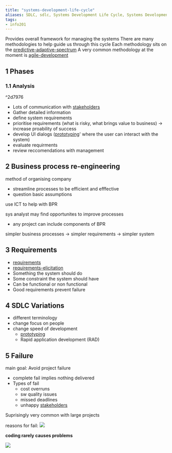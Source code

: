 ```yaml
---
title: "systems-development-life-cycle"
aliases: SDLC, sdlc, Systems Development Life Cycle, Systems Development Lifecycle
tags: 
- info201
---
```



Provides overall framework for managing the systems
There are many methodologies to help guide us through this cycle
Each methodology sits on the [predictive-adaptive-spectrum](notes/predictive-adaptive-spectrum.md)
A very common methodology at the moment is [agile-development](notes/agile-development.md)

## 1 Phases
### 1.1 Analysis 
^2d7976
- Lots of communication with [stakeholders](notes/stakeholders.md)
- Gather detailed information
- define system requirements
- prioritise requirements (what is risky, what brings value to business) -> increase proability of success
- develop UI dialogs ([prototyping](notes/prototyping.md)' where the user can interact with the system)
- evaluate requirments
- review reccomendations with management

## 2 Business process re-engineering
method of organising company
- streamline processes to be efficient and efffective
- question basic assumptions

use ICT to help with BPR 

sys analyst may find opportunites to improve processes
- any project can include components of BPR

simpler business processes -> simpler requirements -> simpler system

## 3 Requirements
- [requirements](notes/requirements.md)
- [requirements-elicitation](notes/requirements-elicitation.md)
- Something the system should do 
- Some constraint the system should have
- Can be functional or non functional
- Good requirements prevent failure

## 4 SDLC Variations
- different terminology
- change focus on people
- change speed of development
	- [prototyping](notes/prototyping.md)
	- Rapid application development (RAD)

## 5 Failure
main goal: Avoid project failure
- complete fail implies nothing delivered
- Types of fail
	- cost overruns
	- sw quality issues
	- missed deadlines
	- unhappy [stakeholders](notes/stakeholders.md)

Suprisingly very common with large projects

reasons for fail: 
![](https://i.imgur.com/Q091Xtg.png)


**coding rarely causes problems**

![](https://i.imgur.com/N36Cd0E.png)

